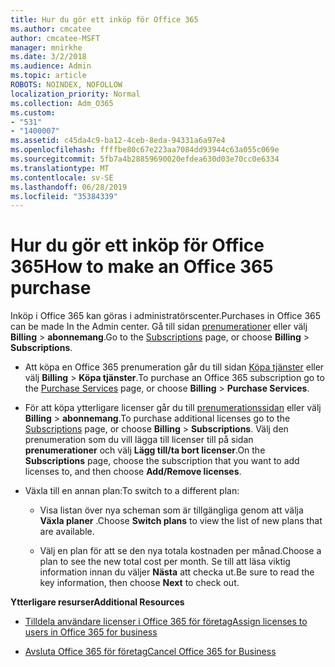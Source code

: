 ```yaml
---
title: Hur du gör ett inköp för Office 365
ms.author: cmcatee
author: cmcatee-MSFT
manager: mnirkhe
ms.date: 3/2/2018
ms.audience: Admin
ms.topic: article
ROBOTS: NOINDEX, NOFOLLOW
localization_priority: Normal
ms.collection: Adm_O365
ms.custom:
- "531"
- "1400007"
ms.assetid: c45da4c9-ba12-4ceb-8eda-94331a6a97e4
ms.openlocfilehash: ffffbe80c67e223aa7084dd93944c63a055c069e
ms.sourcegitcommit: 5fb7a4b28859690020efdea630d03e70cc0e6334
ms.translationtype: MT
ms.contentlocale: sv-SE
ms.lasthandoff: 06/28/2019
ms.locfileid: "35384339"
---
```

# <a name="how-to-make-an-office-365-purchase"></a><span data-ttu-id="1c9c6-102">Hur du gör ett inköp för Office 365</span><span class="sxs-lookup"><span data-stu-id="1c9c6-102">How to make an Office 365 purchase</span></span>

<span data-ttu-id="1c9c6-103">Inköp i Office 365 kan göras i administratörscenter.</span><span class="sxs-lookup"><span data-stu-id="1c9c6-103">Purchases in Office 365 can be made In the Admin center.</span></span> <span data-ttu-id="1c9c6-104">Gå till sidan [prenumerationer](https://go.microsoft.com/fwlink/p/?linkid=842054) eller välj **Billing** \> **abonnemang**.</span><span class="sxs-lookup"><span data-stu-id="1c9c6-104">Go to the [Subscriptions](https://go.microsoft.com/fwlink/p/?linkid=842054) page, or choose **Billing** \> **Subscriptions**.</span></span>
  
- <span data-ttu-id="1c9c6-105">Att köpa en Office 365 prenumeration går du till sidan [Köpa tjänster](https://go.microsoft.com/fwlink/p/?linkid=868433) eller välj **Billing** \> **Köpa tjänster**.</span><span class="sxs-lookup"><span data-stu-id="1c9c6-105">To purchase an Office 365 subscription go to the [Purchase Services](https://go.microsoft.com/fwlink/p/?linkid=868433) page, or choose **Billing** \> **Purchase Services**.</span></span>

- <span data-ttu-id="1c9c6-106">För att köpa ytterligare licenser går du till [prenumerationssidan](https://go.microsoft.com/fwlink/p/?linkid=842054) eller välj **Billing** \> **abonnemang**.</span><span class="sxs-lookup"><span data-stu-id="1c9c6-106">To purchase additional licenses go to the [Subscriptions](https://go.microsoft.com/fwlink/p/?linkid=842054) page, or choose **Billing** \> **Subscriptions**.</span></span> <span data-ttu-id="1c9c6-107">Välj den prenumeration som du vill lägga till licenser till på sidan **prenumerationer** och välj **Lägg till/ta bort licenser**.</span><span class="sxs-lookup"><span data-stu-id="1c9c6-107">On the **Subscriptions** page, choose the subscription that you want to add licenses to, and then choose **Add/Remove licenses**.</span></span>

- <span data-ttu-id="1c9c6-108">Växla till en annan plan:</span><span class="sxs-lookup"><span data-stu-id="1c9c6-108">To switch to a different plan:</span></span>

  - <span data-ttu-id="1c9c6-109">Visa listan över nya scheman som är tillgängliga genom att välja **Växla planer** .</span><span class="sxs-lookup"><span data-stu-id="1c9c6-109">Choose **Switch plans** to view the list of new plans that are available.</span></span>

  - <span data-ttu-id="1c9c6-110">Välj en plan för att se den nya totala kostnaden per månad.</span><span class="sxs-lookup"><span data-stu-id="1c9c6-110">Choose a plan to see the new total cost per month.</span></span> <span data-ttu-id="1c9c6-111">Se till att läsa viktig information innan du väljer **Nästa** att checka ut.</span><span class="sxs-lookup"><span data-stu-id="1c9c6-111">Be sure to read the key information, then choose **Next** to check out.</span></span>
  
 <span data-ttu-id="1c9c6-112">**Ytterligare resurser**</span><span class="sxs-lookup"><span data-stu-id="1c9c6-112">**Additional Resources**</span></span>
  
- [<span data-ttu-id="1c9c6-113">Tilldela användare licenser i Office 365 för företag</span><span class="sxs-lookup"><span data-stu-id="1c9c6-113">Assign licenses to users in Office 365 for business</span></span>](https://support.office.com/article/997596b5-4173-4627-b915-36abac6786dc)

- [<span data-ttu-id="1c9c6-114">Avsluta Office 365 för företag</span><span class="sxs-lookup"><span data-stu-id="1c9c6-114">Cancel Office 365 for Business</span></span>](https://support.office.com/article/b1bc0bef-4608-4601-813a-cdd9f746709a)
